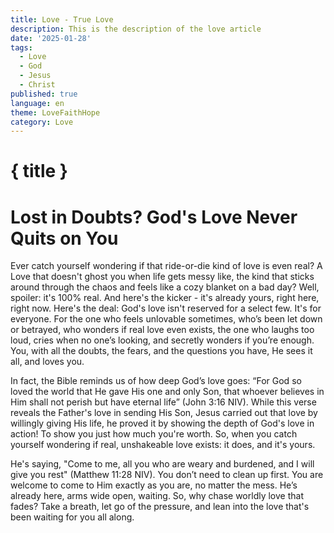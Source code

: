 ```yaml
---
title: Love - True Love
description: This is the description of the love article
date: '2025-01-28'
tags:
  - Love
  - God
  - Jesus
  - Christ
published: true
language: en
theme: LoveFaithHope
category: Love
---
```


# { title }

# Lost in Doubts? God's Love Never Quits on You

Ever catch yourself wondering if that ride-or-die kind of love is even real? A Love that doesn't ghost you when life gets messy like, the kind that sticks around through the chaos and feels like a cozy blanket on a bad day? Well, spoiler: it's 100% real. And here's the kicker - it's already yours, right here, right now.
Here's the deal: God's love isn't reserved for a select few. It's for everyone. For the one who feels unlovable sometimes, who’s been let down or betrayed, who wonders if real love even exists, the one who laughs too loud, cries when no one’s looking, and secretly wonders if you’re enough. You, with all the doubts, the fears, and the questions you have, He sees it all, and loves you.

In fact, the Bible reminds us of how deep God’s love goes: “For God so loved the world that He gave His one and only Son, that whoever believes in Him shall not perish but have eternal life” (John 3:16 NIV). While this verse reveals the Father's love in sending His Son, Jesus carried out that love by willingly giving His life, he proved it by showing the depth of God's love in action! To show you just how much you're worth. So, when you catch yourself wondering if real, unshakeable love exists: it does, and it's yours.

He's saying, "Come to me, all you who are weary and burdened, and I will give you rest" (Matthew 11:28 NIV). You don’t need to clean up first. You are welcome to come to Him exactly as you are, no matter the mess. He’s already here, arms wide open, waiting. So, why chase worldly love that fades? Take a breath, let go of the pressure, and lean into the love that's been waiting for you all along.
